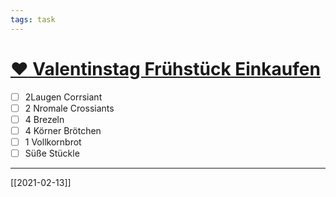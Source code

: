 ```yaml
---
tags: task
---
```

# [:heart: Valentinstag Frühstück Einkaufen](#DONE:0.009765625)
- [ ] 2Laugen Corrsiant 
- [ ] 2 Nromale Crossiants
- [ ] 4 Brezeln
- [ ] 4 Körner Brötchen
- [ ] 1 Vollkornbrot
- [ ] Süße Stückle
---
[[2021-02-13]]
<!-- +Termin due:2021-02-11 --> 
<!-- created:2021-02 completed:2021-02-16T06:44:45.396Z